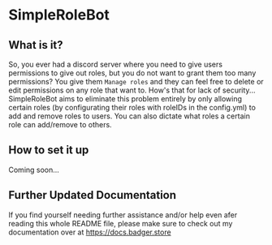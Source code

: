 # SimpleRoleBot

## What is it?
So, you ever had a discord server where you need to give users permissions to give out roles,
but you do not want to grant them too many permissions? You give them `Manage roles` and they
can feel free to delete or edit permissions on any role that want to. How's that for lack of
security... SimpleRoleBot aims to eliminate this problem entirely by only allowing certain
roles (by configurating their roles with roleIDs in the config.yml) to add and remove roles to
users. You can also dictate what roles a certain role can add/remove to others. 

## How to set it up
Coming soon...

## Further Updated Documentation
If you find yourself needing further assistance and/or help even afer reading this whole 
README file, please make sure to check out my documentation over at https://docs.badger.store
